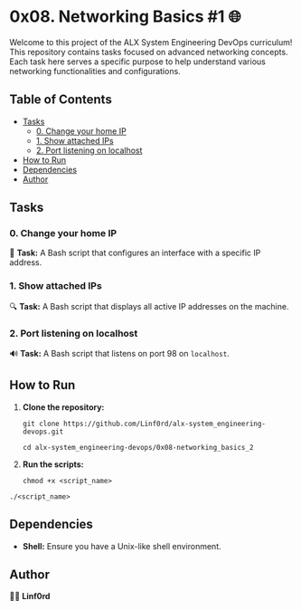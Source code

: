 
# 0x08. Networking Basics #1 🌐

Welcome to this project of the ALX System Engineering DevOps curriculum! This repository contains tasks focused on advanced networking concepts. Each task here serves a specific purpose to help understand various networking functionalities and configurations.

## Table of Contents

-   [Tasks](#tasks)
    -   [0. Change your home IP](#0-change-your-home-ip)
    -   [1. Show attached IPs](#1-show-attached-ips)
    -   [2. Port listening on localhost](#2-port-listening-on-localhost)
-   [How to Run](#how-to-run)
-   [Dependencies](#dependencies)
-   [Author](#author)

## Tasks

### 0. Change your home IP

🔄 **Task:** A Bash script that configures an interface with a specific IP address.

### 1. Show attached IPs

🔍 **Task:** A Bash script that displays all active IP addresses on the machine.

### 2. Port listening on localhost

🔊 **Task:** A Bash script that listens on port 98 on `localhost`.

## How to Run

1.  **Clone the repository:**
       
    `git clone https://github.com/Linf0rd/alx-system_engineering-devops.git`
    
    `cd alx-system_engineering-devops/0x08-networking_basics_2` 
    
2.  **Run the scripts:**

    `chmod +x <script_name>`
    
   `./<script_name>` 
    

## Dependencies

-   **Shell:**  Ensure you have a Unix-like shell environment.

## Author

👨‍💻 **Linf0rd**